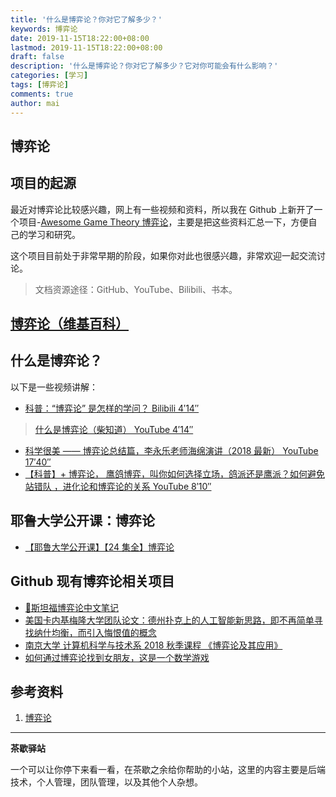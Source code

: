 ```yaml
---
title: '什么是博弈论？你对它了解多少？'
keywords: 博弈论
date: 2019-11-15T18:22:00+08:00
lastmod: 2019-11-15T18:22:00+08:00
draft: false
description: '什么是博弈论？你对它了解多少？它对你可能会有什么影响？'
categories: [学习]
tags: [博弈论]
comments: true
author: mai
---
```


## 博弈论

## 项目的起源

最近对博弈论比较感兴趣，网上有一些视频和资料，所以我在 Github 上新开了一个项目-[Awesome Game Theory 博弈论](https://github.com/yangwenmai/awesome-game-theory)，主要是把这些资料汇总一下，方便自己的学习和研究。

这个项目目前处于非常早期的阶段，如果你对此也很感兴趣，非常欢迎一起交流讨论。

>文档资源途径：GitHub、YouTube、Bilibili、书本。

## [博弈论（维基百科）](https://zh.wikipedia.org/wiki/%E5%8D%9A%E5%BC%88%E8%AE%BA)

## 什么是博弈论？

以下是一些视频讲解：

- [科普：“博弈论” 是怎样的学问？ Bilibili 4′14″](https://www.bilibili.com/video/av14679279/)
>[什么是博弈论（柴知道） YouTube 4′14″](https://www.youtube.com/watch?v=XOf5nkiReLI)
- [科学很美 —— 博弈论总结篇，李永乐老师海绵演讲（2018 最新） YouTube 17′40″](https://www.youtube.com/watch?v=BUn88WTmcOU)
- [【科普】+ 博弈论， 鹰鸽博弈，叫你如何选择立场，鸽派还是鹰派？如何避免站错队 ，进化论和博弈论的关系 YouTube 8′10″](https://www.youtube.com/watch?v=YXUayYPfNQ4)

## 耶鲁大学公开课：博弈论

- [【耶鲁大学公开课】【24 集全】博弈论](https://www.bilibili.com/video/av53405006/)

## Github 现有博弈论相关项目

- [📖斯坦福博弈论中文笔记](https://github.com/apachecn/stanford-game-theory-notes-zh)
- [美国卡内基梅隆大学团队论文：德州扑克上的人工智能新思路，即不再简单寻找纳什均衡，而引入悔恨值的概念](https://github.com/peterjiawhite/Superhuman_AI_in_multiplayer_poker_-)
- [南京大学 计算机科学与技术系 2018 秋季课程 《博弈论及其应用》](https://github.com/kestory/NJU-GameTheory-Homework)
- [如何通过博弈论找到女朋友，这是一个数学游戏](https://github.com/gaosiqiang/gameTheory/blob/master/README.md)

## 参考资料

1. [博弈论](https://github.com/yangwenmai/awesome-game-theory)

----

**茶歇驿站**

一个可以让你停下来看一看，在茶歇之余给你帮助的小站，这里的内容主要是后端技术，个人管理，团队管理，以及其他个人杂想。


